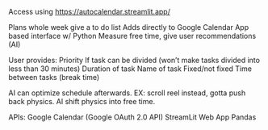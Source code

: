 Access using https://autocalendar.streamlit.app/

Plans whole week give a to do list
Adds directly to Google Calendar
App based interface w/ Python
Measure free time, give user recommendations (AI)

User provides:
Priority
If task can be divided (won’t make tasks divided into less than 30 minutes)
Duration of task
Name of task
Fixed/not fixed
Time between tasks (break time)

AI can optimize schedule afterwards.
EX: scroll reel instead, gotta push back physics. AI shift physics into free time.

APIs:
Google Calendar (Google OAuth 2.0 API)
StreamLit Web App
Pandas
